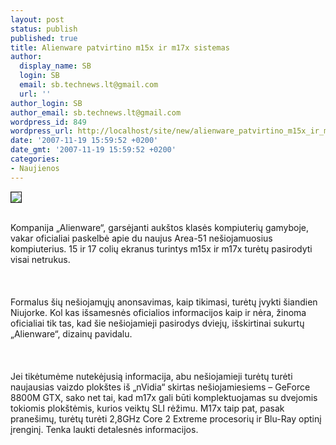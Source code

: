 ```yaml
---
layout: post
status: publish
published: true
title: Alienware patvirtino m15x ir m17x sistemas
author:
  display_name: SB
  login: SB
  email: sb.technews.lt@gmail.com
  url: ''
author_login: SB
author_email: sb.technews.lt@gmail.com
wordpress_id: 849
wordpress_url: http://localhost/site/new/alienware_patvirtino_m15x_ir_m17x_sistemas/
date: '2007-11-19 15:59:52 +0200'
date_gmt: '2007-11-19 15:59:52 +0200'
categories:
- Naujienos
---
```

<div class="imgright"><img src="http://tbn0.google.com/images?q=tbn:CcSzsaxIsESneM:http://www.coreduonews.com/wp-content/uploads/2007/01/alienware-area-51-m5790-special-edition-gaming-notebook.jpg" border="1"></div>
<p><br>Kompanija „Alienware“, garsėjanti aukštos klasės kompiuterių gamyboje, vakar oficialiai paskelbė apie du naujus Area-51 nešiojamuosius kompiuterius. 15 ir 17 colių ekranus turintys m15x ir m17x turėtų pasirodyti visai netrukus.<br />
<br><br />
<br>Formalus šių nešiojamųjų anonsavimas, kaip tikimasi, turėtų įvykti šiandien Niujorke. Kol kas išsamesnės oficialios informacijos kaip ir nėra, žinoma oficialiai tik tas, kad šie nešiojamieji pasirodys dviejų, išskirtinai sukurtų „Alienware“, dizainų pavidalu.<br />
<br><br />
<br>Jei tikėtumėme nutekėjusią informacija, abu nešiojamieji turėtų turėti naujausias vaizdo plokštes iš „nVidia“ skirtas nešiojamiesiems – GeForce 8800M GTX, sako net tai, kad m17x gali būti komplektuojamas su dvejomis tokiomis plokštėmis, kurios veiktų SLI rėžimu. M17x taip pat, pasak pranešimų, turėtų turėti 2,8GHz Core 2 Extreme procesorių ir Blu-Ray optinį įrenginį. Tenka laukti detalesnės informacijos.<br />
<br></p>
